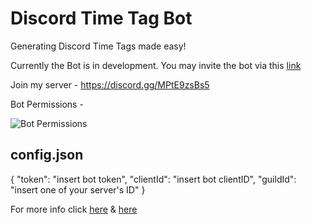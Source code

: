 # Discord Time Tag Bot
Generating Discord Time Tags made easy!

Currently the Bot is in development.
You may invite the bot via this [link](https://discord.com/api/oauth2/authorize?client_id=890243200579694672&permissions=415001529408&scope=bot%20applications.commands)

Join my server - https://discord.gg/MPtE9zsBs5

Bot Permissions -

![Bot Permissions](https://i.imgur.com/46RIFl2.png)

## config.json

{
  "token": "insert bot token",
  "clientId": "insert bot clientID",
  "guildId": "insert one of your server's ID"
}


For more info click [here](https://discordjs.guide/preparations/setting-up-a-bot-application.html#creating-your-bot) & [here](https://discordjs.guide/creating-your-bot/)
